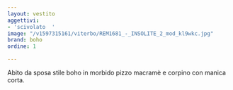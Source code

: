 ```yaml
---
layout: vestito
aggettivi:
- 'scivolato  '
image: "/v1597315161/viterbo/REM1681_-_INSOLITE_2_mod_kl9wkc.jpg"
brand: boho
ordine: 1

---
```

Abito da sposa stile boho in morbido pizzo macramè e corpino con manica corta.